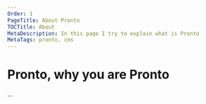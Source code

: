 ```yaml
---
Order: 1
PageTitle: About Pronto
TOCTitle: About
MetaDescription: In this page I try to explain what is Pronto
MetaTags: pronto, cms
---
```


# Pronto, why you are Pronto

...
